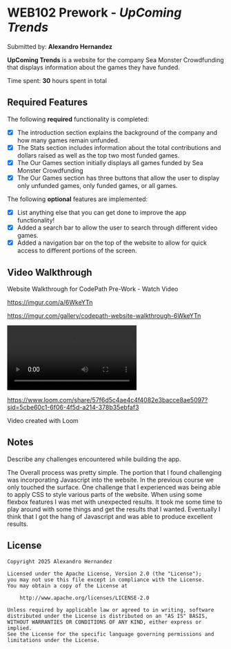# WEB102 Prework - *UpComing Trends*

Submitted by: **Alexandro Hernandez**

**UpComing Trends** is a website for the company Sea Monster Crowdfunding that displays information about the games they have funded.

Time spent: **30** hours spent in total

## Required Features

The following **required** functionality is completed:

* [X] The introduction section explains the background of the company and how many games remain unfunded.
* [X] The Stats section includes information about the total contributions and dollars raised as well as the top two most funded games.
* [X] The Our Games section initially displays all games funded by Sea Monster Crowdfunding
* [X] The Our Games section has three buttons that allow the user to display only unfunded games, only funded games, or all games.

The following **optional** features are implemented:

* [X] List anything else that you can get done to improve the app functionality!
* [X] Added a search bar to allow the user to search through different video games.
* [X] Added a navigation bar on the top of the website to allow for quick access to different portions of the screen.

## Video Walkthrough

Website Walkthrough for CodePath Pre-Work - Watch Video


https://imgur.com/a/6WkeYTn

https://imgur.com/gallery/codepath-website-walkthrough-6WkeYTn


![Imgur Image](https://i.imgur.com/vCXEG4B.mp4)

https://www.loom.com/share/57f6d5c4ae4c4f4082e3bacce8ae5097?sid=5cbe60c1-6f06-4f5d-a214-378b35ebfaf3

<!-- Replace this with whatever GIF tool you used! -->
Video created with Loom
<!-- Recommended tools:
[Kap](https://getkap.co/) for macOS
[ScreenToGif](https://www.screentogif.com/) for Windows
[peek](https://github.com/phw/peek) for Linux. -->

## Notes

Describe any challenges encountered while building the app.

The Overall process was pretty simple. The portion that I found challenging was incorporating Javascript into the website. In the previous course we only touched the surface. One challenge that I experienced was being able to apply CSS to style various parts of the website. When using some flexbox features I was met with unexpected results. It took me some time to play around with some things and get the results that I wanted. Eventually I think that I got the hang of Javascript and was able to produce excellent results. 

## License

    Copyright 2025 Alexandro Hernandez

    Licensed under the Apache License, Version 2.0 (the "License");
    you may not use this file except in compliance with the License.
    You may obtain a copy of the License at

        http://www.apache.org/licenses/LICENSE-2.0

    Unless required by applicable law or agreed to in writing, software
    distributed under the License is distributed on an "AS IS" BASIS,
    WITHOUT WARRANTIES OR CONDITIONS OF ANY KIND, either express or implied.
    See the License for the specific language governing permissions and
    limitations under the License.
